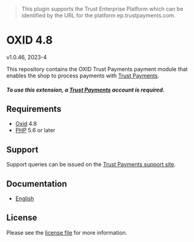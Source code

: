 > This plugin supports the Trust Enterprise Platform which can be identified by the URL for the platform ep.trustpayments.com.

# OXID 4.8

v1.0.46, 2023-4

This repository contains the OXID  Trust Payments payment module that enables the shop to process payments with [Trust Payments](https://www.trustpayments.com/).

##### To use this extension, a [Trust Payments](https://ep.trustpayments.com/user/signup)  account is required.

## Requirements

* [Oxid](https://www.oxid-esales.com/) 4.8
* [PHP](http://php.net/) 5.6 or later

## Support

Support queries can be issued on the [Trust Payments support site](https://www.trustpayments.com/contact-us/).

## Documentation

* [English](https://plugin-documentation.ep.trustpayments.com/TrustPayments/oxid-4.8/1.0.46/docs/en/documentation.html)

## License

Please see the [license file](https://github.com/TrustPayments/oxid-4.8/blob/1.0.46/LICENSE) for more information.
